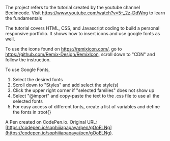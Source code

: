 The project refers to the tutorial created by the youtube channel Bedimcode. Visit https://www.youtube.com/watch?v=5-_2z-DdWng to learn the fundamentals

The tutorial covers HTML, CSS, and Javascript coding to build a personal responsive portfolio. It shows how to insert icons and use google fonts as well. 

To use the icons found on https://remixicon.com/, go to https://github.com/Remix-Design/RemixIcon, scroll down to "CDN" and follow the instruction. 

To use Google Fonts,
1. Select the desired fonts
2. Scroll down to "Styles" and add select the style(s)
3. Click the upper right corner if "selected families" does not show up
4. Select "@import" and copy-paste the text to the .css file to use all the selected fonts
5. For easy access of different fonts, create a list of variables and define the fonts in :root{}

A Pen created on CodePen.io. Original URL: [https://codepen.io/sophiiiapapaya/pen/gOoELNg](https://codepen.io/sophiiiapapaya/pen/gOoELNg).
